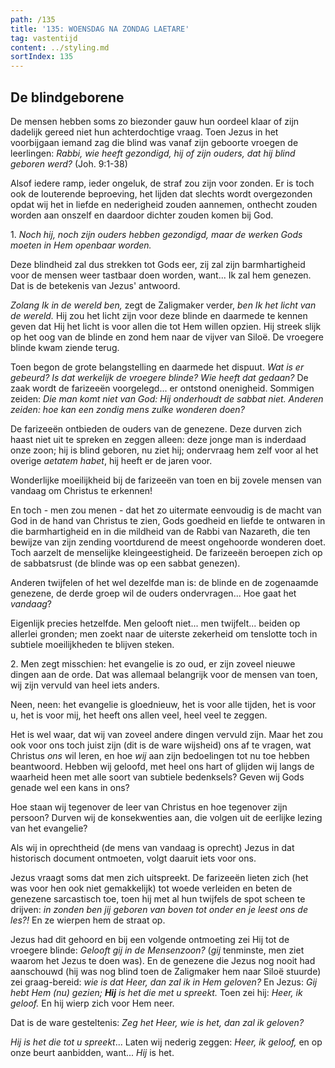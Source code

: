 ```yaml
---
path: /135
title: '135: WOENSDAG NA ZONDAG LAETARE'
tag: vastentijd
content: ../styling.md
sortIndex: 135
---
```


## De blindgeborene

De mensen hebben soms zo biezonder gauw hun oordeel klaar of zijn dadelijk gereed niet hun achterdochtige vraag. Toen Jezus in het voorbijgaan iemand zag die blind was vanaf zijn geboorte vroegen de leerlingen: _Rabbi, wie heeft gezondigd, hij of zijn ouders, dat hij blind geboren werd?_ (Joh. 9:1-38)

Alsof iedere ramp, ieder ongeluk, de straf zou zijn voor zonden. Er is toch ook de louterende beproeving, het lijden dat slechts wordt overgezonden opdat wij het in liefde en nederigheid zouden aannemen, onthecht zouden worden aan onszelf en daardoor dichter zouden komen bij God.

1\. _Noch hij, noch zijn ouders hebben gezondigd, maar de werken Gods moeten in Hem openbaar worden._

Deze blindheid zal dus strekken tot Gods eer, zij zal zijn barmhartigheid voor de mensen weer tastbaar doen worden, want... Ik zal hem genezen. Dat is de betekenis van Jezus' antwoord.

_Zolang Ik in de wereld ben,_ zegt de Zaligmaker verder, _ben Ik het licht van de wereld._ Hij zou het licht zijn voor deze blinde en daarmede te kennen geven dat Hij het licht is voor allen die tot Hem willen opzien. Hij streek slijk op het oog van de blinde en zond hem naar de vijver van Siloë. De vroegere blinde kwam ziende terug.

Toen begon de grote belangstelling en daarmede het dispuut. _Wat is er gebeurd? Is dat werkelijk de vroegere blinde? Wie heeft dat gedaan?_ De zaak wordt de farizeeën voorgelegd... er ontstond onenigheid. Sommigen zeiden: _Die man komt niet van God: Hij onderhoudt de sabbat niet. Anderen zeiden: hoe kan een zondig mens zulke wonderen doen?_

De farizeeën ontbieden de ouders van de genezene. Deze durven zich haast niet uit te spreken en zeggen alleen: deze jonge man is inderdaad onze zoon; hij is blind geboren, nu ziet hij; ondervraag hem zelf voor al het overige _aetatem habet_, hij heeft er de jaren voor.

Wonderlijke moeilijkheid bij de farizeeën van toen en bij zovele mensen van vandaag om Christus te erkennen!

En toch - men zou menen - dat het zo uitermate eenvoudig is de macht van God in de hand van Christus te zien, Gods goedheid en liefde te ontwaren in die barmhartigheid en in die mildheid van de Rabbi van Nazareth, die ten bewijze van zijn zending voortdurend de meest ongehoorde wonderen doet. Toch aarzelt de menselijke kleingeestigheid. De farizeeën beroepen zich op de sabbatsrust (de blinde was op een sabbat genezen).

Anderen twijfelen of het wel dezelfde man is: de blinde en de zogenaamde genezene, de derde groep wil de ouders ondervragen... Hoe gaat het _vandaag_?

Eigenlijk precies hetzelfde. Men gelooft niet... men twijfelt... beiden op allerlei gronden; men zoekt naar de uiterste zekerheid om tenslotte toch in subtiele moeilijkheden te blijven steken.

2\. Men zegt misschien: het evangelie is zo oud, er zijn zoveel nieuwe dingen aan de orde. Dat was allemaal belangrijk voor de mensen van toen, wij zijn vervuld van heel iets anders.

Neen, neen: het evangelie is gloednieuw, het is voor alle tijden, het is voor u, het is voor mij, het heeft ons allen veel, heel veel te zeggen.

Het is wel waar, dat wij van zoveel andere dingen vervuld zijn. Maar het zou ook voor ons toch juist zijn (dit is de ware wijsheid) ons af te vragen, wat Christus _ons_ wil leren, en hoe _wij_ aan zijn bedoelingen tot nu toe hebben beantwoord. Hebben wij geloofd, met heel ons hart of glijden wij langs de waarheid heen met alle soort van subtiele bedenksels? Geven wij Gods genade wel een kans in ons?

Hoe staan wij tegenover de leer van Christus en hoe tegenover zijn persoon? Durven wij de konsekwenties aan, die volgen uit de eerlijke lezing van het evangelie?

Als wij in oprechtheid (de mens van vandaag is oprecht) Jezus in dat historisch document ontmoeten, volgt daaruit iets voor ons.

Jezus vraagt soms dat men zich uitspreekt. De farizeeën lieten zich (het was voor hen ook niet gemakkelijk) tot woede verleiden en beten de genezene sarcastisch toe, toen hij met al hun twijfels de spot scheen te drijven: _in zonden ben jij geboren van boven tot onder en je leest ons de les?!_ En ze wierpen hem de straat op.

Jezus had dit gehoord en bij een volgende ontmoeting zei Hij tot de vroegere blinde: _Gelooft gij in de Mensenzoon?_ (_gij_ tenminste, men ziet waarom het Jezus te doen was). En de genezene die Jezus nog nooit had aanschouwd (hij was nog blind toen de Zaligmaker hem naar Siloë stuurde) zei graag-bereid: _wie is dat Heer, dan zal ik in Hem geloven?_ En Jezus: _Gij hebt Hem (nu) gezien; __Hij__ is het die met u spreekt._ Toen zei hij: _Heer, ik geloof._ En hij wierp zich voor Hem neer.

Dat is de ware gesteltenis: _Zeg het Heer, wie is het, dan zal ik geloven?_

_Hij is het die tot u spreekt_... Laten wij nederig zeggen: _Heer, ik geloof,_ en op onze beurt aanbidden, want... _Hij_ is het.
